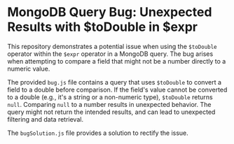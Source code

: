 # MongoDB Query Bug: Unexpected Results with $toDouble in $expr

This repository demonstrates a potential issue when using the `$toDouble` operator within the `$expr` operator in a MongoDB query.  The bug arises when attempting to compare a field that might not be a number directly to a numeric value.

The provided `bug.js` file contains a query that uses `$toDouble` to convert a field to a double before comparison. If the field's value cannot be converted to a double (e.g., it's a string or a non-numeric type), `$toDouble` returns `null`. Comparing `null` to a number results in unexpected behavior.  The query might not return the intended results, and can lead to unexpected filtering and data retrieval.

The `bugSolution.js` file provides a solution to rectify the issue.